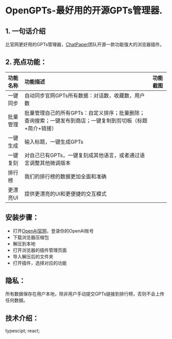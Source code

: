 # OpenGPTs-最好用的开源GPTs管理器.

## 1. 一句话介绍
比官网更好用的GPTs管理器，[ChatPaper](https://github.com/kaixindelele/chatpaper)团队开源一款功能强大的浏览器插件。

## 2. 亮点功能：
|功能名称|功能描述|功能截图|
|:-|:-|:-|
|一键同步|自动同步官网GPTs所有数据：对话数，收藏数，用户数||
|批量管理|批量管理自己的所有GPTs：自定义排序；批量删除；查询搜索；一键发布到商店；一键复制到剪切板（标题+简介+链接）||
|一键生成|输入标题，一键生成GPTs||
|一键复刻|对自己已有GPTs，一键复刻成其他语言，或者通过语言调整其他微调版本||
|排行榜|我们的排行榜的数据更加全面和准确||
|更漂亮UI|提供更漂亮的UI和更便捷的交互模式||


## 安装步骤：
- 打开[OpenAI官网](https://chat.openai.com/)，登录你的OpenAI账号
- 下载浏览器压缩包
- 解压到本地
- 打开浏览器的插件管理页面
- 导入解压后的文件夹
- 打开插件，选择对应的功能

## 隐私：
所有数据保存在用户本地，除非用户手动提交GPTs链接到排行榜，否则不会上传任何数据。

## 技术介绍：
typescipt; react;

